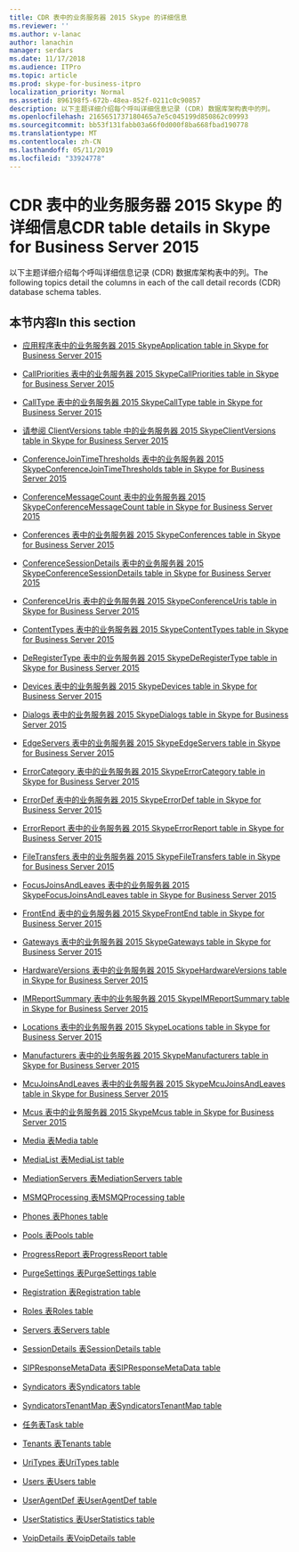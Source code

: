 ```yaml
---
title: CDR 表中的业务服务器 2015 Skype 的详细信息
ms.reviewer: ''
ms.author: v-lanac
author: lanachin
manager: serdars
ms.date: 11/17/2018
ms.audience: ITPro
ms.topic: article
ms.prod: skype-for-business-itpro
localization_priority: Normal
ms.assetid: 896198f5-672b-48ea-852f-0211c0c90857
description: 以下主题详细介绍每个呼叫详细信息记录 (CDR) 数据库架构表中的列。
ms.openlocfilehash: 2165651737180465a7e5c045199d850862c09993
ms.sourcegitcommit: bb53f131fabb03a66f0d000f8ba668fbad190778
ms.translationtype: MT
ms.contentlocale: zh-CN
ms.lasthandoff: 05/11/2019
ms.locfileid: "33924778"
---
```

# <a name="cdr-table-details-in-skype-for-business-server-2015"></a><span data-ttu-id="6b581-103">CDR 表中的业务服务器 2015 Skype 的详细信息</span><span class="sxs-lookup"><span data-stu-id="6b581-103">CDR table details in Skype for Business Server 2015</span></span>
 
<span data-ttu-id="6b581-104">以下主题详细介绍每个呼叫详细信息记录 (CDR) 数据库架构表中的列。</span><span class="sxs-lookup"><span data-stu-id="6b581-104">The following topics detail the columns in each of the call detail records (CDR) database schema tables.</span></span>
  
## <a name="in-this-section"></a><span data-ttu-id="6b581-105">本节内容</span><span class="sxs-lookup"><span data-stu-id="6b581-105">In this section</span></span>

- [<span data-ttu-id="6b581-106">应用程序表中的业务服务器 2015 Skype</span><span class="sxs-lookup"><span data-stu-id="6b581-106">Application table in Skype for Business Server 2015</span></span>](application.md)
    
- [<span data-ttu-id="6b581-107">CallPriorities 表中的业务服务器 2015 Skype</span><span class="sxs-lookup"><span data-stu-id="6b581-107">CallPriorities table in Skype for Business Server 2015</span></span>](callpriorities.md)
    
- [<span data-ttu-id="6b581-108">CallType 表中的业务服务器 2015 Skype</span><span class="sxs-lookup"><span data-stu-id="6b581-108">CallType table in Skype for Business Server 2015</span></span>](calltype.md)
    
- [<span data-ttu-id="6b581-109">请参阅 ClientVersions table 中的业务服务器 2015 Skype</span><span class="sxs-lookup"><span data-stu-id="6b581-109">ClientVersions table in Skype for Business Server 2015</span></span>](clientversions.md)
    
- [<span data-ttu-id="6b581-110">ConferenceJoinTimeThresholds 表中的业务服务器 2015 Skype</span><span class="sxs-lookup"><span data-stu-id="6b581-110">ConferenceJoinTimeThresholds table in Skype for Business Server 2015</span></span>](conferencejointimethresholds.md)
    
- [<span data-ttu-id="6b581-111">ConferenceMessageCount 表中的业务服务器 2015 Skype</span><span class="sxs-lookup"><span data-stu-id="6b581-111">ConferenceMessageCount table in Skype for Business Server 2015</span></span>](conferencemessagecount.md)
    
- [<span data-ttu-id="6b581-112">Conferences 表中的业务服务器 2015 Skype</span><span class="sxs-lookup"><span data-stu-id="6b581-112">Conferences table in Skype for Business Server 2015</span></span>](conferences.md)
    
- [<span data-ttu-id="6b581-113">ConferenceSessionDetails 表中的业务服务器 2015 Skype</span><span class="sxs-lookup"><span data-stu-id="6b581-113">ConferenceSessionDetails table in Skype for Business Server 2015</span></span>](conferencesessiondetails-0.md)
    
- [<span data-ttu-id="6b581-114">ConferenceUris 表中的业务服务器 2015 Skype</span><span class="sxs-lookup"><span data-stu-id="6b581-114">ConferenceUris table in Skype for Business Server 2015</span></span>](conferenceuris.md)
    
- [<span data-ttu-id="6b581-115">ContentTypes 表中的业务服务器 2015 Skype</span><span class="sxs-lookup"><span data-stu-id="6b581-115">ContentTypes table in Skype for Business Server 2015</span></span>](contenttypes.md)
    
- [<span data-ttu-id="6b581-116">DeRegisterType 表中的业务服务器 2015 Skype</span><span class="sxs-lookup"><span data-stu-id="6b581-116">DeRegisterType table in Skype for Business Server 2015</span></span>](deregistertype.md)
    
- [<span data-ttu-id="6b581-117">Devices 表中的业务服务器 2015 Skype</span><span class="sxs-lookup"><span data-stu-id="6b581-117">Devices table in Skype for Business Server 2015</span></span>](devices.md)
    
- [<span data-ttu-id="6b581-118">Dialogs 表中的业务服务器 2015 Skype</span><span class="sxs-lookup"><span data-stu-id="6b581-118">Dialogs table in Skype for Business Server 2015</span></span>](dialogs.md)
    
- [<span data-ttu-id="6b581-119">EdgeServers 表中的业务服务器 2015 Skype</span><span class="sxs-lookup"><span data-stu-id="6b581-119">EdgeServers table in Skype for Business Server 2015</span></span>](edgeservers.md)
    
- [<span data-ttu-id="6b581-120">ErrorCategory 表中的业务服务器 2015 Skype</span><span class="sxs-lookup"><span data-stu-id="6b581-120">ErrorCategory table in Skype for Business Server 2015</span></span>](errorcategory.md)
    
- [<span data-ttu-id="6b581-121">ErrorDef 表中的业务服务器 2015 Skype</span><span class="sxs-lookup"><span data-stu-id="6b581-121">ErrorDef table in Skype for Business Server 2015</span></span>](errordef.md)
    
- [<span data-ttu-id="6b581-122">ErrorReport 表中的业务服务器 2015 Skype</span><span class="sxs-lookup"><span data-stu-id="6b581-122">ErrorReport table in Skype for Business Server 2015</span></span>](errorreport.md)
    
- [<span data-ttu-id="6b581-123">FileTransfers 表中的业务服务器 2015 Skype</span><span class="sxs-lookup"><span data-stu-id="6b581-123">FileTransfers table in Skype for Business Server 2015</span></span>](filetransfers-0.md)
    
- [<span data-ttu-id="6b581-124">FocusJoinsAndLeaves 表中的业务服务器 2015 Skype</span><span class="sxs-lookup"><span data-stu-id="6b581-124">FocusJoinsAndLeaves table in Skype for Business Server 2015</span></span>](focusjoinsandleaves.md)
    
- [<span data-ttu-id="6b581-125">FrontEnd 表中的业务服务器 2015 Skype</span><span class="sxs-lookup"><span data-stu-id="6b581-125">FrontEnd table in Skype for Business Server 2015</span></span>](frontend.md)
    
- [<span data-ttu-id="6b581-126">Gateways 表中的业务服务器 2015 Skype</span><span class="sxs-lookup"><span data-stu-id="6b581-126">Gateways table in Skype for Business Server 2015</span></span>](gateways.md)
    
- [<span data-ttu-id="6b581-127">HardwareVersions 表中的业务服务器 2015 Skype</span><span class="sxs-lookup"><span data-stu-id="6b581-127">HardwareVersions table in Skype for Business Server 2015</span></span>](hardwareversions.md)
    
- [<span data-ttu-id="6b581-128">IMReportSummary 表中的业务服务器 2015 Skype</span><span class="sxs-lookup"><span data-stu-id="6b581-128">IMReportSummary table in Skype for Business Server 2015</span></span>](imreportsummary.md)
    
- [<span data-ttu-id="6b581-129">Locations 表中的业务服务器 2015 Skype</span><span class="sxs-lookup"><span data-stu-id="6b581-129">Locations table in Skype for Business Server 2015</span></span>](locations.md)
    
- [<span data-ttu-id="6b581-130">Manufacturers 表中的业务服务器 2015 Skype</span><span class="sxs-lookup"><span data-stu-id="6b581-130">Manufacturers table in Skype for Business Server 2015</span></span>](manufacturers.md)
    
- [<span data-ttu-id="6b581-131">McuJoinsAndLeaves 表中的业务服务器 2015 Skype</span><span class="sxs-lookup"><span data-stu-id="6b581-131">McuJoinsAndLeaves table in Skype for Business Server 2015</span></span>](mcujoinsandleaves.md)
    
- [<span data-ttu-id="6b581-132">Mcus 表中的业务服务器 2015 Skype</span><span class="sxs-lookup"><span data-stu-id="6b581-132">Mcus table in Skype for Business Server 2015</span></span>](mcus.md)
    
- [<span data-ttu-id="6b581-133">Media 表</span><span class="sxs-lookup"><span data-stu-id="6b581-133">Media table</span></span>](media.md)
    
- [<span data-ttu-id="6b581-134">MediaList 表</span><span class="sxs-lookup"><span data-stu-id="6b581-134">MediaList table</span></span>](medialist.md)
    
- [<span data-ttu-id="6b581-135">MediationServers 表</span><span class="sxs-lookup"><span data-stu-id="6b581-135">MediationServers table</span></span>](mediationservers.md)
    
- [<span data-ttu-id="6b581-136">MSMQProcessing 表</span><span class="sxs-lookup"><span data-stu-id="6b581-136">MSMQProcessing table</span></span>](msmqprocessing.md)
    
- [<span data-ttu-id="6b581-137">Phones 表</span><span class="sxs-lookup"><span data-stu-id="6b581-137">Phones table</span></span>](phones.md)
    
- [<span data-ttu-id="6b581-138">Pools 表</span><span class="sxs-lookup"><span data-stu-id="6b581-138">Pools table</span></span>](pools.md)
    
- [<span data-ttu-id="6b581-139">ProgressReport 表</span><span class="sxs-lookup"><span data-stu-id="6b581-139">ProgressReport table</span></span>](progressreport.md)
    
- [<span data-ttu-id="6b581-140">PurgeSettings 表</span><span class="sxs-lookup"><span data-stu-id="6b581-140">PurgeSettings table</span></span>](purgesettings.md)
    
- [<span data-ttu-id="6b581-141">Registration 表</span><span class="sxs-lookup"><span data-stu-id="6b581-141">Registration table</span></span>](registration.md)
    
- [<span data-ttu-id="6b581-142">Roles 表</span><span class="sxs-lookup"><span data-stu-id="6b581-142">Roles table</span></span>](roles.md)
    
- [<span data-ttu-id="6b581-143">Servers 表</span><span class="sxs-lookup"><span data-stu-id="6b581-143">Servers table</span></span>](servers.md)
    
- [<span data-ttu-id="6b581-144">SessionDetails 表</span><span class="sxs-lookup"><span data-stu-id="6b581-144">SessionDetails table</span></span>](sessiondetails.md)
    
- [<span data-ttu-id="6b581-145">SIPResponseMetaData 表</span><span class="sxs-lookup"><span data-stu-id="6b581-145">SIPResponseMetaData table</span></span>](sipresponsemetadata.md)
    
- [<span data-ttu-id="6b581-146">Syndicators 表</span><span class="sxs-lookup"><span data-stu-id="6b581-146">Syndicators table</span></span>](syndicators.md)
    
- [<span data-ttu-id="6b581-147">SyndicatorsTenantMap 表</span><span class="sxs-lookup"><span data-stu-id="6b581-147">SyndicatorsTenantMap table</span></span>](syndicatorstenantmap.md)
    
- [<span data-ttu-id="6b581-148">任务表</span><span class="sxs-lookup"><span data-stu-id="6b581-148">Task table</span></span>](task.md)
    
- [<span data-ttu-id="6b581-149">Tenants 表</span><span class="sxs-lookup"><span data-stu-id="6b581-149">Tenants table</span></span>](tenants.md)
    
- [<span data-ttu-id="6b581-150">UriTypes 表</span><span class="sxs-lookup"><span data-stu-id="6b581-150">UriTypes table</span></span>](uritypes.md)
    
- [<span data-ttu-id="6b581-151">Users 表</span><span class="sxs-lookup"><span data-stu-id="6b581-151">Users table</span></span>](users.md)
    
- [<span data-ttu-id="6b581-152">UserAgentDef 表</span><span class="sxs-lookup"><span data-stu-id="6b581-152">UserAgentDef table</span></span>](useragentdef.md)
    
- [<span data-ttu-id="6b581-153">UserStatistics 表</span><span class="sxs-lookup"><span data-stu-id="6b581-153">UserStatistics table</span></span>](userstatistics.md)
    
- [<span data-ttu-id="6b581-154">VoipDetails 表</span><span class="sxs-lookup"><span data-stu-id="6b581-154">VoipDetails table</span></span>](voipdetails-0.md)
    

